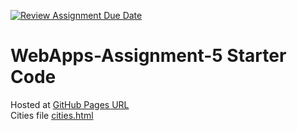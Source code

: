 [![Review Assignment Due Date](https://classroom.github.com/assets/deadline-readme-button-24ddc0f5d75046c5622901739e7c5dd533143b0c8e959d652212380cedb1ea36.svg)](https://classroom.github.com/a/7kKA03Up)
# WebApps-Assignment-5 Starter Code

Hosted at [GitHub Pages URL](https://44-563-webapps-f23.github.io/44563-webapps-f23-assignment5-haebin827/)
<br>Cities file [cities.html](cities.html)
